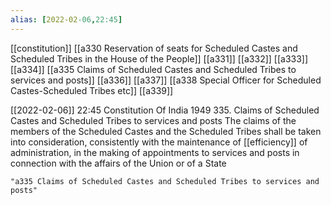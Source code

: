 ```yaml
---
alias: [2022-02-06,22:45]
---
```

[[constitution]] [[a330 Reservation of seats for Scheduled Castes and Scheduled Tribes in the House of the People]] [[a331]] [[a332]] [[a333]] [[a334]] [[a335 Claims of Scheduled Castes and Scheduled Tribes to services and posts]] [[a336]] [[a337]] [[a338 Special Officer for Scheduled Castes-Scheduled Tribes etc]] [[a339]]

[[2022-02-06]] 22:45
Constitution Of India 1949
335. Claims of Scheduled Castes and Scheduled Tribes to services and posts The claims of the members of the Scheduled Castes and the Scheduled Tribes shall be taken into consideration, consistently with the maintenance of [[efficiency]] of administration, in the making of appointments to services and posts in connection with the affairs of the Union or of a State
```query 2022-05-16 11:19
"a335 Claims of Scheduled Castes and Scheduled Tribes to services and posts"
```